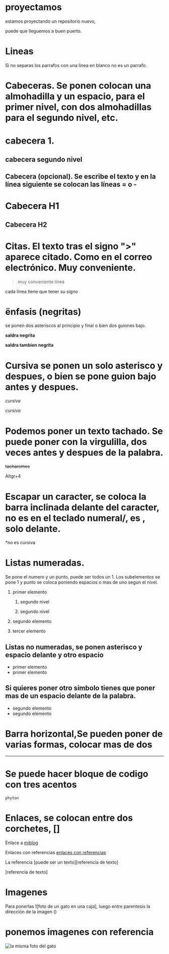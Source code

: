 # proyectamos
estamos proyectando un repositorio nuevo,

puede que lleguemos a buen puerto.

# Lineas

Si no separas los parrafos con una linea en blanco no es un parrafo.

# Cabeceras. Se ponen colocan una almohadilla y un espacio, para el primer nivel, con dos almohadillas para el segundo nivel, etc.

# cabecera 1.

## cabecera segundo nivel

## Cabecera (opcional). Se escribe el texto y en la línea siguiente se colocan las líneas = o -

Cabecera H1
===========

Cabecera H2
-----------

# Citas. El texto tras el signo ">" aparece citado. Como en el correo electrónico. Muy conveniente.
>muy conveniente
>línea

cada linea tiene que tener su signo

# ënfasis (negritas)

se ponen dos asteriscos al principio y final o bien dos guiones bajo.

**saldra negrita**

__saldra tambien negrita__

# Cursiva se ponen un solo asterisco y despues, o bien se pone guion bajo antes y despues.

_cursiva_


*cursiva*

# Podemos poner un texto tachado. Se puede poner con la virgulilla, dos veces antes y despues de la palabra.

~~tacharemos~~

Altgr+4

# Escapar un caracter, se coloca la barra inclinada delante del caracter, no es en el teclado numeral/, es \, solo delante.

\*no es cursiva

# Listas numeradas.

Se pone el numero y un punto, puede ser todos un 1. Los subelementos se pone 1 y punto se coloca poniendo espacios o mas de uno segun el nivel.

1. primer elemento

   1. segundo nivel
  
   1. segundo nivel

1. segundo elemento

1. tercer elemento

## Listas no numeradas, se ponen asterisco y espacio delante y otro espacio
* primer elemento
* primer elemento

## Si quieres poner otro simbolo tienes que poner mas de un espacio delante de la palabra.

*  segundo elemento
*  segundo elemento

# Barra horizontal,Se pueden poner de varias formas, colocar mas de dos

_____________________________________

# Se puede hacer bloque de codigo con tres acentos

```phyton```

# Enlaces, se colocan entre dos corchetes, []

Enlace a [miblog](http://www.psicobyte.com)

Enlaces con referencias [enlaces con referencias][1]

La referencia [puede ser un texto][referencia de texto]

[1]:http://osl.ugr.es

[referencia de texto]

# Imagenes

Para ponerlas ![foto de un gato en una caja], luego entre parentesis la dirección de la imagen ()

# ponemos imagenes con referencia

![la misma foto del gato][gato]

[gato]: http://img.imagenescool.com/ic/buenos-dias/buenos-dias_143.jpg


